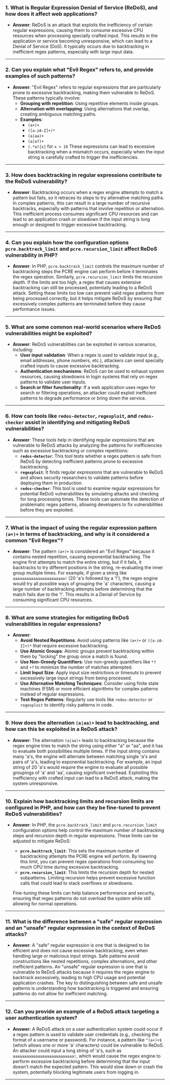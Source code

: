 ### 1. **What is Regular Expression Denial of Service (ReDoS), and how does it affect web applications?**
   - **Answer**: ReDoS is an attack that exploits the inefficiency of certain regular expressions, causing them to consume excessive CPU resources when processing specially crafted input. This results in the application or service becoming unresponsive, which can lead to a Denial of Service (DoS). It typically occurs due to backtracking in inefficient regex patterns, especially with large input data.

---

### 2. **Can you explain what "Evil Regex" refers to, and provide examples of such patterns?**
   - **Answer**: "Evil Regex" refers to regular expressions that are particularly prone to excessive backtracking, making them vulnerable to ReDoS. These patterns typically involve:
     - **Grouping with repetition**: Using repetitive elements inside groups.
     - **Alternation with overlapping**: Using alternations that overlap, creating ambiguous matching paths.
     - **Examples**:
       - `(a+)+`
       - `([a-zA-Z]+)*`
       - `(a|aa)+`
       - `(a|a?)+`
       - `(.*a){x}` for `x > 10`
     These expressions can lead to excessive backtracking when a mismatch occurs, especially when the input string is carefully crafted to trigger the inefficiencies.

---

### 3. **How does backtracking in regular expressions contribute to the ReDoS vulnerability?**
   - **Answer**: Backtracking occurs when a regex engine attempts to match a pattern but fails, so it retraces its steps to try alternative matching paths. In complex patterns, this can result in a large number of recursive backtracks, especially with patterns that involve repetition or alternation. This inefficient process consumes significant CPU resources and can lead to an application crash or slowdown if the input string is long enough or designed to trigger excessive backtracking.

---

### 4. **Can you explain how the configuration options `pcre.backtrack_limit` and `pcre.recursion_limit` affect ReDoS vulnerability in PHP?**
   - **Answer**: In PHP, `pcre.backtrack_limit` controls the maximum number of backtracking steps the PCRE engine can perform before it terminates the regex operation. Similarly, `pcre.recursion_limit` limits the recursion depth. If the limits are too high, a regex that causes extensive backtracking can still be processed, potentially leading to a ReDoS attack. Setting these limits too low can prevent valid regex patterns from being processed correctly, but it helps mitigate ReDoS by ensuring that excessively complex patterns are terminated before they cause performance issues.

---

### 5. **What are some common real-world scenarios where ReDoS vulnerabilities might be exploited?**
   - **Answer**: ReDoS vulnerabilities can be exploited in various scenarios, including:
     - **User input validation**: When a regex is used to validate input (e.g., email addresses, phone numbers, etc.), attackers can send specially crafted inputs to cause excessive backtracking.
     - **Authentication mechanisms**: ReDoS can be used to exhaust system resources, causing slowdowns in login systems that rely on regex patterns to validate user inputs.
     - **Search or filter functionality**: If a web application uses regex for search or filtering operations, an attacker could exploit inefficient patterns to degrade performance or bring down the service.

---

### 6. **How can tools like `redos-detector`, `regexploit`, and `redos-checker` assist in identifying and mitigating ReDoS vulnerabilities?**
   - **Answer**: These tools help in identifying regular expressions that are vulnerable to ReDoS attacks by analyzing the patterns for inefficiencies such as excessive backtracking or complex repetitions:
     - **`redos-detector`**: This tool tests whether a regex pattern is safe from ReDoS by detecting inefficient patterns prone to excessive backtracking.
     - **`regexploit`**: It finds regular expressions that are vulnerable to ReDoS and allows security researchers to validate patterns before deploying them in production.
     - **`redos-checker`**: This tool is used to examine regular expressions for potential ReDoS vulnerabilities by simulating attacks and checking for long processing times.
   These tools can automate the detection of problematic regex patterns, allowing developers to fix vulnerabilities before they are exploited.

---

### 7. **What is the impact of using the regular expression pattern `(a+)+` in terms of backtracking, and why is it considered a common "Evil Regex"?**
   - **Answer**: The pattern `(a+)+` is considered an "Evil Regex" because it contains nested repetition, causing exponential backtracking. The engine first attempts to match the entire string, but if it fails, it backtracks to try different positions in the string, re-evaluating the inner group multiple times. For example, if given a string like `aaaaaaaaaaaaaaaaaaaaaaa!` (20 'a's followed by a '!'), the regex engine would try all possible ways of grouping the 'a' characters, causing a large number of backtracking attempts before determining that the match fails due to the '!'. This results in a Denial of Service by consuming significant CPU resources.

---

### 8. **What are some strategies for mitigating ReDoS vulnerabilities in regular expressions?**
   - **Answer**:
     - **Avoid Nested Repetitions**: Avoid using patterns like `(a+)+` or `([a-zA-Z]+)*` that require excessive backtracking.
     - **Use Atomic Groups**: Atomic groups prevent backtracking within them by "locking" the group once a match is found.
     - **Use Non-Greedy Quantifiers**: Use non-greedy quantifiers like `*?` and `+?` to minimize the number of matches attempted.
     - **Limit Input Size**: Apply input size restrictions or timeouts to prevent excessively large input strings from being processed.
     - **Use Alternative Matching Techniques**: Consider using finite state machines (FSM) or more efficient algorithms for complex patterns instead of regular expressions.
     - **Test Regex Patterns**: Regularly use tools like `redos-detector` or `regexploit` to identify risky patterns in code.

---

### 9. **How does the alternation `(a|aa)+` lead to backtracking, and how can this be exploited in a ReDoS attack?**
   - **Answer**: The alternation `(a|aa)+` leads to backtracking because the regex engine tries to match the string using either "a" or "aa", and it has to evaluate both possibilities multiple times. If the input string contains many 'a's, the engine will alternate between matching single 'a's and pairs of 'a's, leading to exponential backtracking. For example, an input string of 20 'a's would require the engine to evaluate all possible groupings of 'a' and 'aa', causing significant overhead. Exploiting this inefficiency with crafted input can lead to a ReDoS attack, making the system unresponsive.

---

### 10. **Explain how backtracking limits and recursion limits are configured in PHP, and how can they be fine-tuned to prevent ReDoS vulnerabilities?**
   - **Answer**: In PHP, the `pcre.backtrack_limit` and `pcre.recursion_limit` configuration options help control the maximum number of backtracking steps and recursion depth in regular expressions. These limits can be adjusted to mitigate ReDoS:
     - **`pcre.backtrack_limit`**: This sets the maximum number of backtracking attempts the PCRE engine will perform. By lowering this limit, you can prevent regex operations from consuming too much CPU time during excessive backtracking.
     - **`pcre.recursion_limit`**: This limits the recursion depth for nested subpatterns. Limiting recursion helps prevent excessive function calls that could lead to stack overflows or slowdowns.
     
     Fine-tuning these limits can help balance performance and security, ensuring that regex patterns do not overload the system while still allowing for normal operations.

---

### 11. **What is the difference between a "safe" regular expression and an "unsafe" regular expression in the context of ReDoS attacks?**
   - **Answer**: A "safe" regular expression is one that is designed to be efficient and does not cause excessive backtracking, even when handling large or malicious input strings. Safe patterns avoid constructions like nested repetitions, complex alternations, and other inefficient patterns. An "unsafe" regular expression is one that is vulnerable to ReDoS attacks because it requires the regex engine to backtrack excessively, leading to high CPU usage and potential application crashes. The key to distinguishing between safe and unsafe patterns is understanding how backtracking is triggered and ensuring patterns do not allow for inefficient matching.

---

### 12. **Can you provide an example of a ReDoS attack targeting a user authentication system?**
   - **Answer**: A ReDoS attack on a user authentication system could occur if a regex pattern is used to validate user credentials (e.g., checking the format of a username or password). For instance, a pattern like `^(a+)+$` (which allows one or more 'a' characters) could be vulnerable to ReDoS. An attacker could input a long string of 'a's, such as `aaaaaaaaaaaaaaaaaaaaaaaaaaa!`, which would cause the regex engine to perform excessive backtracking before determining that the input doesn't match the expected pattern. This would slow down or crash the system, potentially blocking legitimate users from logging in.

---
